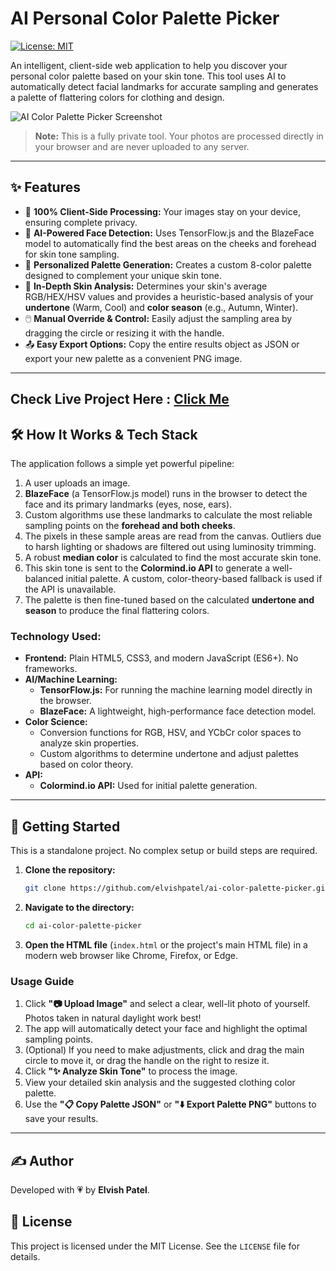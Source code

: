 # AI Personal Color Palette Picker

[![License: MIT](https://img.shields.io/badge/License-MIT-yellow.svg)](https://opensource.org/licenses/MIT)

An intelligent, client-side web application to help you discover your personal color palette based on your skin tone. This tool uses AI to automatically detect facial landmarks for accurate sampling and generates a palette of flattering colors for clothing and design.

![AI Color Palette Picker Screenshot](https://github.com/user-attachments/assets/9a59626a-93e4-4ebf-99db-e7f04a4e7272)

> **Note:** This is a fully private tool. Your photos are processed directly in your browser and are never uploaded to any server.

---

## ✨ Features

-   📸 **100% Client-Side Processing:** Your images stay on your device, ensuring complete privacy.
-   🤖 **AI-Powered Face Detection:** Uses TensorFlow.js and the BlazeFace model to automatically find the best areas on the cheeks and forehead for skin tone sampling.
-   🎨 **Personalized Palette Generation:** Creates a custom 8-color palette designed to complement your unique skin tone.
-   🔬 **In-Depth Skin Analysis:** Determines your skin's average RGB/HEX/HSV values and provides a heuristic-based analysis of your **undertone** (Warm, Cool) and **color season** (e.g., Autumn, Winter).
-   🖱️ **Manual Override & Control:** Easily adjust the sampling area by dragging the circle or resizing it with the handle.
-   📤 **Easy Export Options:** Copy the entire results object as JSON or export your new palette as a convenient PNG image.

---
 Check Live Project Here : [Click Me](https://ai-color-platter.netlify.app/)
---

## 🛠️ How It Works & Tech Stack

The application follows a simple yet powerful pipeline:
1.  A user uploads an image.
2.  **BlazeFace** (a TensorFlow.js model) runs in the browser to detect the face and its primary landmarks (eyes, nose, ears).
3.  Custom algorithms use these landmarks to calculate the most reliable sampling points on the **forehead and both cheeks**.
4.  The pixels in these sample areas are read from the canvas. Outliers due to harsh lighting or shadows are filtered out using luminosity trimming.
5.  A robust **median color** is calculated to find the most accurate skin tone.
6.  This skin tone is sent to the **Colormind.io API** to generate a well-balanced initial palette. A custom, color-theory-based fallback is used if the API is unavailable.
7.  The palette is then fine-tuned based on the calculated **undertone and season** to produce the final flattering colors.

### **Technology Used:**
-   **Frontend:** Plain HTML5, CSS3, and modern JavaScript (ES6+). No frameworks.
-   **AI/Machine Learning:**
    -   **TensorFlow.js:** For running the machine learning model directly in the browser.
    -   **BlazeFace:** A lightweight, high-performance face detection model.
-   **Color Science:**
    -   Conversion functions for RGB, HSV, and YCbCr color spaces to analyze skin properties.
    -   Custom algorithms to determine undertone and adjust palettes based on color theory.
-   **API:**
    -   **Colormind.io API:** Used for initial palette generation.

---

## 🚀 Getting Started

This is a standalone project. No complex setup or build steps are required.

1.  **Clone the repository:**
    ```bash
    git clone https://github.com/elvishpatel/ai-color-palette-picker.git
    ```
2.  **Navigate to the directory:**
    ```bash
    cd ai-color-palette-picker
    ```
3.  **Open the HTML file** (`index.html` or the project's main HTML file) in a modern web browser like Chrome, Firefox, or Edge.

### **Usage Guide**

1.  Click **"📷 Upload Image"** and select a clear, well-lit photo of yourself. Photos taken in natural daylight work best!
2.  The app will automatically detect your face and highlight the optimal sampling points.
3.  (Optional) If you need to make adjustments, click and drag the main circle to move it, or drag the handle on the right to resize it.
4.  Click **"✨ Analyze Skin Tone"** to process the image.
5.  View your detailed skin analysis and the suggested clothing color palette.
6.  Use the **"📋 Copy Palette JSON"** or **"⬇️ Export Palette PNG"** buttons to save your results.

---

## ✍️ Author

Developed with 💗 by **Elvish Patel**.

## 📄 License

This project is licensed under the MIT License. See the `LICENSE` file for details.

